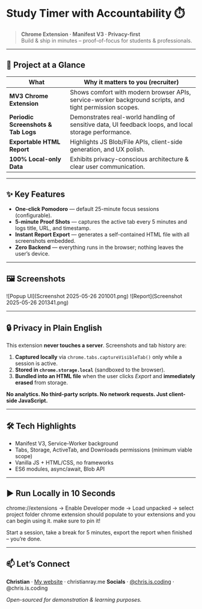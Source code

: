 # Study Timer with Accountability ⏱️

> **Chrome Extension · Manifest V3 · Privacy-first**  
> Build & ship in minutes – proof-of-focus for students & professionals.

---

## 🚀 Project at a Glance

| What | Why it matters to you (recruiter) |
|------|-----------------------------------|
| **MV3 Chrome Extension** | Shows comfort with modern browser APIs, service-worker background scripts, and tight permission scopes. |
| **Periodic Screenshots & Tab Logs** | Demonstrates real-world handling of sensitive data, UI feedback loops, and local storage performance. |
| **Exportable HTML Report** | Highlights JS Blob/File APIs, client-side generation, and UX polish. |
| **100% Local-only Data** | Exhibits privacy-conscious architecture & clear user communication. |

---

## ✨ Key Features

- **One-click Pomodoro** — default 25-minute focus sessions (configurable).
- **5-minute Proof Shots** — captures the active tab every 5 minutes and logs title, URL, and timestamp.
- **Instant Report Export** — generates a self-contained HTML file with all screenshots embedded.
- **Zero Backend** — everything runs in the browser; nothing leaves the user’s device.

---

## 🖼️ Screenshots

![Popup UI](Screenshot 2025-05-26 201001.png)
![Report](Screenshot 2025-05-26 201341.png)

---

## 🔒 Privacy in Plain English

This extension **never touches a server**. Screenshots and tab history are:

1. **Captured locally** via `chrome.tabs.captureVisibleTab()` only while a session is active.
2. **Stored in `chrome.storage.local`** (sandboxed to the browser).
3. **Bundled into an HTML file** when the user clicks *Export* and **immediately erased** from storage.

**No analytics. No third-party scripts. No network requests. Just client-side JavaScript.**

---

## 🛠 Tech Highlights

- Manifest V3, Service-Worker background
- Tabs, Storage, ActiveTab, and Downloads permissions (minimum viable scope)
- Vanilla JS + HTML/CSS, no frameworks
- ES6 modules, async/await, Blob API

---

## ▶️ Run Locally in 10 Seconds

chrome://extensions → Enable Developer mode → Load unpacked → select project folder
chrome extension should populate to your extensions and you can begin using it. 
make sure to pin it! 


Start a session, take a break for 5 minutes, export the report when finished – you’re done.

---

## 📫 Let’s Connect

**Christian** · [My website](https://www.christianray.me) · christianray.me
**Socials** · [@chris.is.coding](https://www.instagram.com/chris.is.coding) · @chris.is.coding

*Open-sourced for demonstration & learning purposes.*
